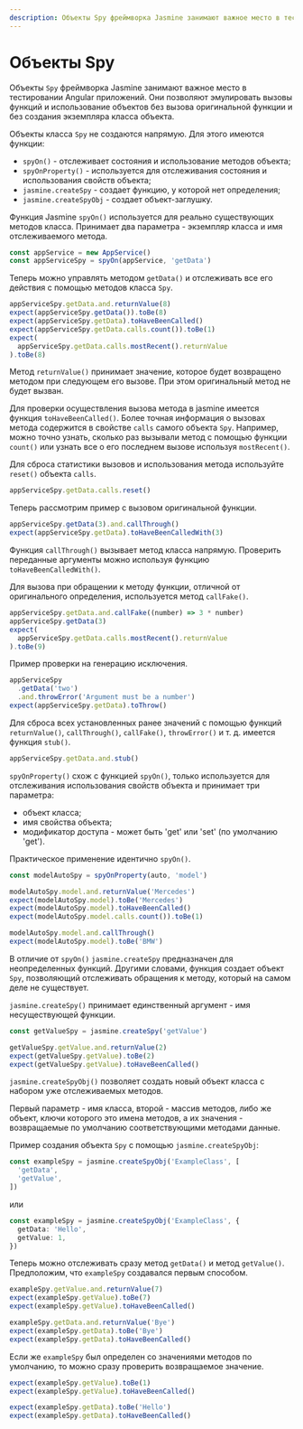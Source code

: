 ```yaml
---
description: Объекты Spy фреймворка Jasmine занимают важное место в тестировании Angular приложений. Они позволяют эмулировать вызовы функций и использование объектов без вызова оригинальной функции и без создания экземпляра класса объекта
---
```


# Объекты Spy

Объекты `Spy` фреймворка Jasmine занимают важное место в тестировании Angular приложений. Они позволяют эмулировать вызовы функций и использование объектов без вызова оригинальной функции и без создания экземпляра класса объекта.

Объекты класса `Spy` не создаются напрямую. Для этого имеются функции:

- `spyOn()` - отслеживает состояния и использование методов объекта;
- `spyOnProperty()` - используется для отслеживания состояния и использования свойств объекта;
- `jasmine.createSpy` - создает функцию, у которой нет определения;
- `jasmine.createSpyObj` - создает объект-заглушку.

Функция Jasmine `spyOn()` используется для реально существующих методов класса. Принимает два параметра - экземпляр класса и имя отслеживаемого метода.

```ts
const appService = new AppService()
const appServiceSpy = spyOn(appService, 'getData')
```

Теперь можно управлять методом `getData()` и отслеживать все его действия с помощью методов класса `Spy`.

```ts
appServiceSpy.getData.and.returnValue(8)
expect(appServiceSpy.getData()).toBe(8)
expect(appServiceSpy.getData).toHaveBeenCalled()
expect(appServiceSpy.getData.calls.count()).toBe(1)
expect(
  appServiceSpy.getData.calls.mostRecent().returnValue
).toBe(8)
```

Метод `returnValue()` принимает значение, которое будет возвращено методом при следующем его вызове. При этом оригинальный метод не будет вызван.

Для проверки осуществления вызова метода в jasmine имеется функция `toHaveBeenCalled()`. Более точная информация о вызовах метода содержится в свойстве `calls` самого объекта `Spy`. Например, можно точно узнать, сколько раз вызывали метод с помощью функции `count()` или узнать все о его последнем вызове используя `mostRecent()`.

Для сброса статистики вызовов и использования метода используйте `reset()` объекта `calls`.

```ts
appServiceSpy.getData.calls.reset()
```

Теперь рассмотрим пример с вызовом оригинальной функции.

```ts
appServiceSpy.getData(3).and.callThrough()
expect(appServiceSpy.getData).toHaveBeenCalledWith(3)
```

Функция `callThrough()` вызывает метод класса напрямую. Проверить переданные аргументы можно используя функцию `toHaveBeenCalledWith()`.

Для вызова при обращении к методу функции, отличной от оригинального определения, используется метод `callFake()`.

```ts
appServiceSpy.getData.and.callFake((number) => 3 * number)
appServiceSpy.getData(3)
expect(
  appServiceSpy.getData.calls.mostRecent().returnValue
).toBe(9)
```

Пример проверки на генерацию исключения.

```ts
appServiceSpy
  .getData('two')
  .and.throwError('Argument must be a number')
expect(appServiceSpy.getData).toThrow()
```

Для сброса всех установленных ранее значений с помощью функций `returnValue()`, `callThrough()`, `callFake()`, `throwError()` и т. д. имеется функция `stub()`.

```ts
appServiceSpy.getData.and.stub()
```

`spyOnProperty()` схож с функцией `spyOn()`, только используется для отслеживания использования свойств объекта и принимает три параметра:

- объект класса;
- имя свойства объекта;
- модификатор доступа - может быть 'get' или 'set' (по умолчанию 'get').

Практическое применение идентично `spyOn()`.

```ts
const modelAutoSpy = spyOnProperty(auto, 'model')

modelAutoSpy.model.and.returnValue('Mercedes')
expect(modelAutoSpy.model).toBe('Mercedes')
expect(modelAutoSpy.model).toHaveBeenCalled()
expect(modelAutoSpy.model.calls.count()).toBe(1)

modelAutoSpy.model.and.callThrough()
expect(modelAutoSpy.model).toBe('BMW')
```

В отличие от `spyOn()` `jasmine.createSpy` предназначен для неопределенных функций. Другими словами, функция создает объект `Spy`, позволяющий отслеживать обращения к методу, который на самом деле не существует.

`jasmine.createSpy()` принимает единственный аргумент - имя несуществующей функции.

```ts
const getValueSpy = jasmine.createSpy('getValue')

getValueSpy.getValue.and.returnValue(2)
expect(getValueSpy.getValue).toBe(2)
expect(getValueSpy.getValue).toHaveBeenCalled()
```

`jasmine.createSpyObj()` позволяет создать новый объект класса с набором уже отслеживаемых методов.

Первый параметр - имя класса, второй - массив методов, либо же объект, ключи которого это имена методов, а их значения - возвращаемые по умолчанию соответствующими методами данные.

Пример создания объекта `Spy` с помощью `jasmine.createSpyObj`:

```ts
const exampleSpy = jasmine.createSpyObj('ExampleClass', [
  'getData',
  'getValue',
])
```

или

```ts
const exampleSpy = jasmine.createSpyObj('ExampleClass', {
  getData: 'Hello',
  getValue: 1,
})
```

Теперь можно отслеживать сразу метод `getData()` и метод `getValue()`. Предположим, что `exampleSpy` создавался первым способом.

```ts
exampleSpy.getValue.and.returnValue(7)
expect(exampleSpy.getValue).toBe(7)
expect(exampleSpy.getValue).toHaveBeenCalled()

exampleSpy.getData.and.returnValue('Bye')
expect(exampleSpy.getData).toBe('Bye')
expect(exampleSpy.getData).toHaveBeenCalled()
```

Если же `exampleSpy` был определен со значениями методов по умолчанию, то можно сразу проверить возвращаемое значение.

```ts
expect(exampleSpy.getValue).toBe(1)
expect(exampleSpy.getValue).toHaveBeenCalled()

expect(exampleSpy.getData).toBe('Hello')
expect(exampleSpy.getData).toHaveBeenCalled()
```
